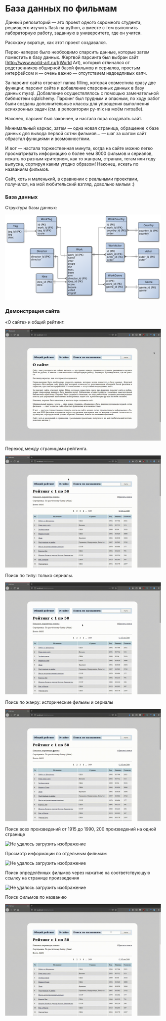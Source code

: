 # База данных по фильмам

Данный репозиторий — это проект одного скромного студента, решившего
изучить flask на python, а вместе с тем выполнить лабораторную
работу, заданную в университете, где он учится.

Расскажу вкратце, как этот проект создавался.

Перво-наперво было необходимо спарсить данные, которые затем
поместить в базу данных. Жертвой парсинга был выбран сайт
[http://www.world-art.ru/](World Art), который отличался
от родственников обширной базой фильмов и сериалов, простым
интерфейсом и — очень важно — отсутствием надоедливых капч.

За парсинг сайта отвечает папка filling, которая совместила сразу
две функции: парсинг сайта и добавление спарсенных данных в базу
данных mysql. Добавление осуществлялось с помощью замечательной
библиотеки sqlalchemy. Парсинг был трудным и опасным, по ходу работ
были созданы дополнительные классы для упрощения выполнения
асинхронных задач (см. в репозитории py-mix на моём гитхабе).

Наконец, парсинг был закончен, и настала пора создавать сайт.

Минимальный каркас, затем — одна новая страница, обращение к базе
данных для вывода первой сотни фильмов… — шаг за шагом сайт обрастал
функциями и возможностями.

И вот — настала торжественная минута, когда на сайте можно легко
просматривать информацию о более чем 8000 фильмов и сериалов, искать
по разным критерием, как то жанрам, странам, тегам или году выпуска,
сортируя каким угодно образом! Наконец, искать по названиям фильмов.

Сайт, хоть и маленький, в сравнении с реальными проектами,
получился, на мой любительский взгляд, довольно милым :)

### База данных

Структура базы данных:

![Не удалось загрузить изображение](demo/bd.png)

### Демонстрация сайта

«О сайте» и общий рейтинг.

![Не удалось загрузить изображение](demo/1.gif)

Переход между страницами рейтинга.

![Не удалось загрузить изображение](demo/2.gif)

Поиск по типу: только сериалы.

![Не удалось загрузить изображение](demo/3.gif)

Поиск по жанру: исторические фильмы и сериалы

![Не удалось загрузить изображение](demo/4.gif)

Поиск всех произведений от 1915 до 1990, 200 произведений на одной
странице

![Не удалось загрузить изображение](demo/5.gif)

Просмотр информации по отдельным фильмам

![Не удалось загрузить изображение](demo/6.gif)

Поиск определённых фильмов через нажатие на соответствующую ссылку
на странице произведения

![Не удалось загрузить изображение](demo/7.gif)

Поиск фильмов по названию

![Не удалось загрузить изображение](demo/8.gif)

